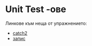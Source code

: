 # Unit Test -ове

Линкове към неща от упражнението:

- [catch2]
- [запис]

[catch2]: <https://github.com/catchorg/Catch2/tree/v2.x>
[запис]: <https://drive.google.com/file/d/1OPkkw4EiFnrG5AQJPV1uMlGrcDShI0EJ/view?usp=sharing>